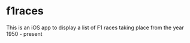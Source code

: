 # f1races
This is an iOS app to display a list of F1 races taking place from the year 1950 - present
